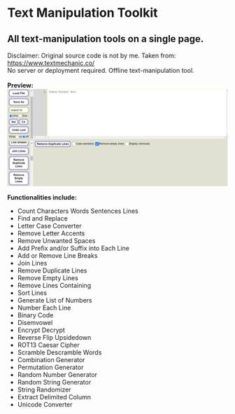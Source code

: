 # Text Manipulation Toolkit
## All text-manipulation tools on a single page.
Disclaimer: Original source code is not by me. Taken from: https://www.textmechanic.co/<br/>
No server or deployment required. Offline text-manipulation tool.<br/>
<br/>
**Preview:**
![Preview](https://github.com/incubated-geek-cc/text-manipulation-toolkit/blob/main/img/preview.png)

**Functionalities include:**
* Count Characters Words Sentences Lines
* Find and Replace
* Letter Case Converter
* Remove Letter Accents
* Remove Unwanted Spaces
* Add Prefix and/or Suffix into Each Line
* Add or Remove Line Breaks
* Join Lines
* Remove Duplicate Lines
* Remove Empty Lines
* Remove Lines Containing
* Sort Lines
* Generate List of Numbers
* Number Each Line
* Binary Code
* Disemvowel
* Encrypt Decrypt
* Reverse Flip Upsidedown
* ROT13 Caesar Cipher
* Scramble Descramble Words
* Combination Generator
* Permutation Generator
* Random Number Generator
* Random String Generator
* String Randomizer
* Extract Delimited Column
* Unicode Converter